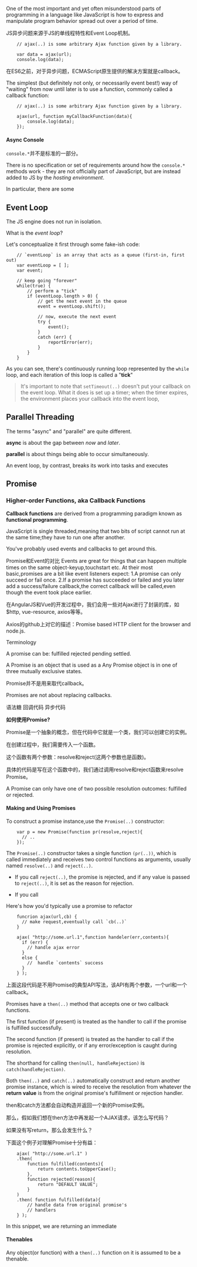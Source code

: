 One of the most important and yet often misunderstood parts of programming in a language like JavaScript is how to express and manipulate program behavior spread out over a period of time.

JS异步问题来源于JS的单线程特性和Event Loop机制。
    
        // ajax(..) is some arbitrary Ajax function given by a library.
        
        var data = ajax(url);
        console.log(data);
        
在ES6之前，对于异步问题，ECMAScript原生提供的解决方案就是callback。
    
The simplest (but definitely not only, or necessarily event best!) way of "waiting" from now until later is to use a function, commonly called a callback function:
    
        // ajax(..) is some arbitrary Ajax function given by a library.
        
        ajax(url, function myCallbackFunction(data){
            console.log(data);
        });
        
#### Async Console
        
`console.*`并不是标准的一部分。
        
There is no specification or set of requirements around how the `console.*` methods work - they are not officially part of JavaScript, but are instead added to JS by the *hosting environment*.

In particular, there are some 

## Event Loop

The JS engine does not run in isolation.

What is the *event loop*?

Let's conceptualize it first through some fake-ish code:

        // `eventLoop` is an array that acts as a queue (first-in, first out)
        var eventLoop = [ ];
        var event;
        
        // keep going "forever"
        while(true) {
            // perform a "tick"
            if (eventLoop.length > 0) {
                // get the next event in the queue
                event = eventLoop.shift();
        
                // now, execute the next event
                try {
                    event();
                }
                catch (err) {
                    reportError(err);
                }
            }
        }
        
As you can see, there's continuously running loop represented by the `while` loop, and each iteration of this loop is called a "**tick**"

> It's important to note that `setTimeout(..)` doesn't put your callback on the event loop. What it does is set up a timer; when the timer expires, the environment places your callback into the event loop,

## Parallel Threading

The terms "async" and "parallel" are quite different.

**async** is about the gap between *now* and *later*.

**parallel** is about things being able to occur simultaneously.

An event loop, by contrast, breaks its work into tasks and executes

## Promise

### Higher-order Functions, aka Callback Functions

**Callback functions** are derived from a programming  paradigm known as **functional programming**.



JavaScript is single threaded,meaning that two bits of script cannot run at the same time;they have to run one after another.

You've probably used events and callbacks to get around this.

Promise和Event的对比
Events are great for things that can happen multiple times on the same object-keyup,touchstart etc.
At their most basic,promises are a bit like event listeners expect:
1.A promise can only succeed or fail once.
2.If a promise has succeeded or failed and you later add a success/failure callback,the correct callback will be called,even though the event took place earlier.

在AngularJS和Vue的开发过程中，我们会用一些对Ajax进行了封装的库，如$http, vue-resource, axios等等。

Axios的github上对它的描述：Promise based HTTP client for the browser and node.js.

Terminology

A promise can be: fulfilled rejected pending settled.

A Promise is an object that is used as a 
Any Promise object is in one of three mutually exclusive states.

Promise并不是用来取代callback。

Promises are not about replacing callbacks.

语法糖 回调代码 异步代码

**如何使用Promise?**

Promise是一个抽象的概念，但在代码中它就是一个类，我们可以创建它的实例。

在创建过程中，我们需要传入一个函数。

这个函数有两个参数：resolve和reject(这两个参数也是函数)。

具体的代码是写在这个函数中的，我们通过调用resolve和reject函数来resolve Promise。

A Promise can only have one of two possible resolution outcomes: fulfilled or rejected.

#### Making and Using Promises

To construct a promise instance,use the `Promise(..)` constructor:

        var p = new Promise(function pr(resolve,reject){
          // ..
        });
    
The `Promise(..)` constructor takes a single function `(pr(..))`, which is called immediately and receives two control functions as arguments, usually named `resolve(..)` and `reject(..)`.

- If you call `reject(..)`, the promise is rejected, and if any value is passed to `reject(..)`, it is set as the reason for rejection.
    
- If you call 

Here's how you'd typically use a promise to refactor

        funcrion ajax(url,cb) {
          // make request,eventually call `cb(..)`
        }
        
        ajax( "http://some.url.1",function handeler(err,contents){
          if (err) {
            // handle ajax error
          }
          else {
            //  handle `contents` success
          }
        } );
    
上面这段代码是不用Promise的典型API写法，该API有两个参数，一个url和一个callback。
  

Promises have a `then(..)` method that accepts one or two callback functions.

The first function (if present) is treated as the handler to call if the promise is fulfilled successfully.

The second function (if present) is treated as the handler to call if the promise is rejected explicitly, or if any error/exception is caught during resolution.

The shorthand for calling `then(null, handleRejection)` is `catch(handleRejection)`.

Both `then(..)` and `catch(..)` automatically construct and return another promise instance, which is wired to receive the resolution from whatever the **return value** is from the original promise's fulfillment or rejection handler.

then和catch方法都会自动构造并返回一个新的Promise实例。

那么，假如我们想在then方法中再发起一个AJAX请求，该怎么写代码？

如果没有写return，那么会发生什么？

下面这个例子对理解Promise十分有益：

        ajax( "http://some.url.1" )
        .then(
            function fulfilled(contents){
                return contents.toUpperCase();
            },
            function rejected(reason){
                return "DEFAULT VALUE";
            }
        )
        .then( function fulfilled(data){
            // handle data from original promise's
            // handlers
        } );

In this snippet, we are returning an immediate 

#### Thenables

Any object(or function)  with a `then(..)` function on it is assumed to be a thenable.
